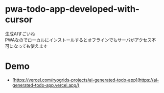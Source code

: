 # pwa-todo-app-developed-with-cursor
生成AIすごいね  
PWAなのでローカルにインストールするとオフラインでもサーバがアクセス不可になっても使えます

# Demo
- [https://vercel.com/ryogrids-projects/ai-generated-todo-app](https://ai-generated-todo-app.vercel.app/)

